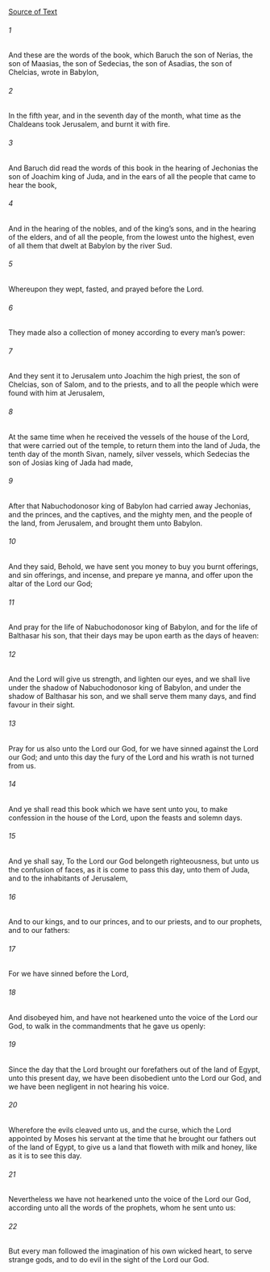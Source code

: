 [Source of Text](https://github.com/scrollmapper/bible_databases_deuterocanonical)

###### 1
And these are the words of the book, which Baruch the son of Nerias, the son of Maasias, the son of Sedecias, the son of Asadias, the son of Chelcias, wrote in Babylon,

###### 2
In the fifth year, and in the seventh day of the month, what time as the Chaldeans took Jerusalem, and burnt it with fire.

###### 3
And Baruch did read the words of this book in the hearing of Jechonias the son of Joachim king of Juda, and in the ears of all the people that came to hear the book,

###### 4
And in the hearing of the nobles, and of the king’s sons, and in the hearing of the elders, and of all the people, from the lowest unto the highest, even of all them that dwelt at Babylon by the river Sud.

###### 5
Whereupon they wept, fasted, and prayed before the Lord.

###### 6
They made also a collection of money according to every man’s power:

###### 7
And they sent it to Jerusalem unto Joachim the high priest, the son of Chelcias, son of Salom, and to the priests, and to all the people which were found with him at Jerusalem,

###### 8
At the same time when he received the vessels of the house of the Lord, that were carried out of the temple, to return them into the land of Juda, the tenth day of the month Sivan, namely, silver vessels, which Sedecias the son of Josias king of Jada had made,

###### 9
After that Nabuchodonosor king of Babylon had carried away Jechonias, and the princes, and the captives, and the mighty men, and the people of the land, from Jerusalem, and brought them unto Babylon.

###### 10
And they said, Behold, we have sent you money to buy you burnt offerings, and sin offerings, and incense, and prepare ye manna, and offer upon the altar of the Lord our God;

###### 11
And pray for the life of Nabuchodonosor king of Babylon, and for the life of Balthasar his son, that their days may be upon earth as the days of heaven:

###### 12
And the Lord will give us strength, and lighten our eyes, and we shall live under the shadow of Nabuchodonosor king of Babylon, and under the shadow of Balthasar his son, and we shall serve them many days, and find favour in their sight.

###### 13
Pray for us also unto the Lord our God, for we have sinned against the Lord our God; and unto this day the fury of the Lord and his wrath is not turned from us.

###### 14
And ye shall read this book which we have sent unto you, to make confession in the house of the Lord, upon the feasts and solemn days.

###### 15
And ye shall say, To the Lord our God belongeth righteousness, but unto us the confusion of faces, as it is come to pass this day, unto them of Juda, and to the inhabitants of Jerusalem,

###### 16
And to our kings, and to our princes, and to our priests, and to our prophets, and to our fathers:

###### 17
For we have sinned before the Lord,

###### 18
And disobeyed him, and have not hearkened unto the voice of the Lord our God, to walk in the commandments that he gave us openly:

###### 19
Since the day that the Lord brought our forefathers out of the land of Egypt, unto this present day, we have been disobedient unto the Lord our God, and we have been negligent in not hearing his voice.

###### 20
Wherefore the evils cleaved unto us, and the curse, which the Lord appointed by Moses his servant at the time that he brought our fathers out of the land of Egypt, to give us a land that floweth with milk and honey, like as it is to see this day.

###### 21
Nevertheless we have not hearkened unto the voice of the Lord our God, according unto all the words of the prophets, whom he sent unto us:

###### 22
But every man followed the imagination of his own wicked heart, to serve strange gods, and to do evil in the sight of the Lord our God.